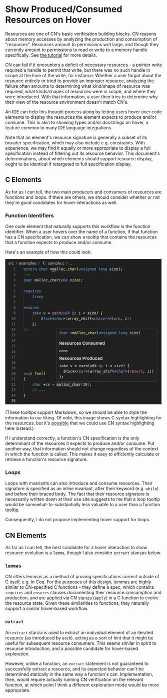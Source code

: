# Show Produced/Consumed Resources on Hover

Resources are one of CN's basic verification building blocks. CN reasons about
memory accesses by analyzing the production and consumption of "resources".
Resources amount to permissions writ large, and though they currently amount to
permissions to read or write to a memory handle specifically. See [the
tutorial](https://rems-project.github.io/cn-tutorial/#_pointers_and_simple_ownership)
for more details.

CN can fail if it encounters a deficit of necessary resources - a pointer write
required a handle to permit that write, but there was no such handle in scope at
the time of the write, for instance. Whether a user forgot about the resource
entirely or tried to provide an improper resource, analyzing the failure often
amounts to determining what kind/shape of resource was required, what
kinds/shapes of resources were in scope, and where they were introduced. With
that information, a user then tries to determine why their view of the resource
environment doesn't match CN's.

An IDE can help this thought process along by letting users hover over code
elements to display the resources the element expects to produce and/or consume.
This is akin to showing types and/or docstrings on hover, a feature common to
many IDE language integrations.

Note that an element's resource signature is generally a subset of its broader
specification, which may also include e.g. constraints. With experience, we may
find it equally or more appropriate to display a full specification instead of
filtering out its resource behavior. This document's determinations, about which
elements should support resource display, ought to be identical if retargeted to
full specification display.


## C Elements

As far as I can tell, the two main producers and consumers of resources are
functions and loops. If there are others, we should consider whether or not
they're good candidates for hover interactions as well.

### Function Identifiers

One code element that naturally supports this workflow is the function
identifier. When a user hovers over the name of a function, if that function has
a CN specification, we can show a tooltip that contains the resources that a
function expects to produce and/or consume.

Here's an example of how this could look:

<img src="./0001-resource-hover/fn-id-hover.png" width="500">

(These tooltips support Markdown, so we should be able to style the information
to our liking. Of note, this image shows C syntax highlighting for the
resources, but it's
[possible](https://stackoverflow.com/questions/75903579/how-to-add-custom-language-syntax-highlighter-to-markdown-code-block-in-vscode)
that we could use CN syntax highlighting here instead.)

If I understand correctly, a function's CN specification is the only determinant
of the resources it expects to produce and/or consume. Put another way, that
information should not change regardless of the context in which the function is
called. This makes it easy to efficiently calculate or retrieve a function's
resource signature.


### Loops

Loops with invariants can also introduce and consume resources. Their signature
is specified as an inline invariant, after their keyword (e.g. `while`) and
before their braced body. The fact that their resource signature is necessarily
written down at their use site suggests to me that a loop tooltip would be
somewhat-to-substantially less valuable to a user than a function tooltip.

Consequently, I do not propose implementing hover support for loops.


## CN Elements

As far as I can tell, the best candidate for a hover interaction to show
resource evolution is a `lemma`, though I also consider `extract` stanzas below.

### `lemma`s

CN offers lemmas as a method of proving specifications correct outside of C
itself, e.g. in Coq. For the purposes of this design, lemmas are highly similar
to CN-specified C functions - they define a spec, which contains `requires` and
`ensures` clauses documenting their resource consumption and production, and are
applied via CN stanza (`apply`) in a C function to evolve the resource state.
Given these similarities to functions, they naturally support a similar
hover-based workflow.


### `extract`

An `extract` stanza is used to extract an individual element of an iterated
resource (as introduced by `each`), acting as a sort of hint that it might be
useful for subsequent resource consumers. This seems similar in spirit to
resource introduction, and a possible candidate for hover-based exploration.

However, unlike a function, an `extract` statement is not guaranteed to
successfully extract a resource, and its expected behavior can't be determined
statically in the same way a function's can. Implementation, then, would require
actually running CN verification on the relevant function, at which point I
think a different exploration mode would be more appropriate.
